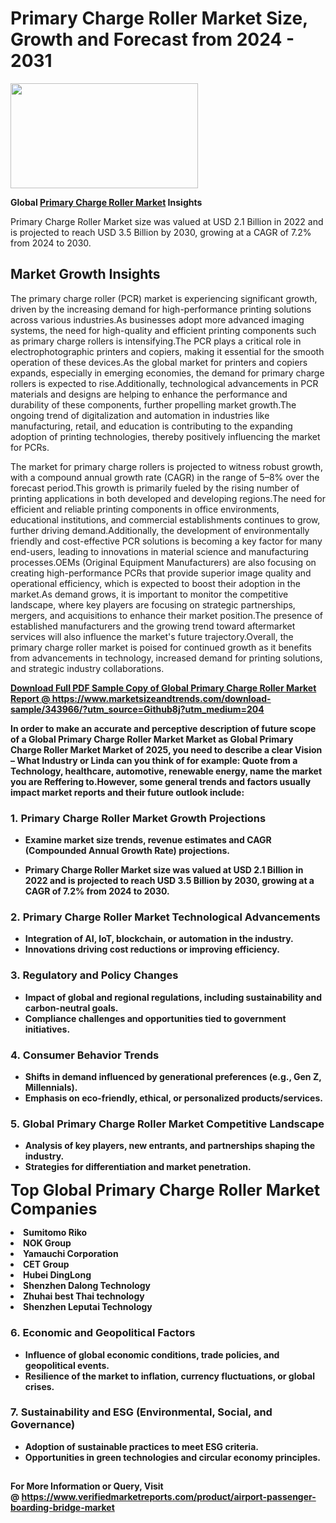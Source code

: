 <H1>Primary Charge Roller Market Size, Growth and Forecast from 2024 - 2031</H1><img class="aligncenter size-medium wp-image-584254" src="https://thirdeyenews.in/wp-content/uploads/2024/09/Global-Market-Research-300x168.jpeg" alt="" width="300" height="168" /><p><strong>Global&nbsp;<a href="https://www.marketsizeandtrends.com/download-sample/343966/?utm_source=Github8j?utm_medium=204">Primary Charge Roller Market</a> Insights</strong></p><p>Primary Charge Roller Market size was valued at USD 2.1 Billion in 2022 and is projected to reach USD 3.5 Billion by 2030, growing at a CAGR of 7.2% from 2024 to 2030.</p><p><h2>Market Growth Insights</h2> <p>The primary charge roller (PCR) market is experiencing significant growth, driven by the increasing demand for high-performance printing solutions across various industries.As businesses adopt more advanced imaging systems, the need for high-quality and efficient printing components such as primary charge rollers is intensifying.The PCR plays a critical role in electrophotographic printers and copiers, making it essential for the smooth operation of these devices.As the global market for printers and copiers expands, especially in emerging economies, the demand for primary charge rollers is expected to rise.Additionally, technological advancements in PCR materials and designs are helping to enhance the performance and durability of these components, further propelling market growth.The ongoing trend of digitalization and automation in industries like manufacturing, retail, and education is contributing to the expanding adoption of printing technologies, thereby positively influencing the market for PCRs.</p> <p><strong><a href="#"></a></strong></p> <p>The market for primary charge rollers is projected to witness robust growth, with a compound annual growth rate (CAGR) in the range of 5–8% over the forecast period.This growth is primarily fueled by the rising number of printing applications in both developed and developing regions.The need for efficient and reliable printing components in office environments, educational institutions, and commercial establishments continues to grow, further driving demand.Additionally, the development of environmentally friendly and cost-effective PCR solutions is becoming a key factor for many end-users, leading to innovations in material science and manufacturing processes.OEMs (Original Equipment Manufacturers) are also focusing on creating high-performance PCRs that provide superior image quality and operational efficiency, which is expected to boost their adoption in the market.As demand grows, it is important to monitor the competitive landscape, where key players are focusing on strategic partnerships, mergers, and acquisitions to enhance their market position.The presence of established manufacturers and the growing trend toward aftermarket services will also influence the market's future trajectory.Overall, the primary charge roller market is poised for continued growth as it benefits from advancements in technology, increased demand for printing solutions, and strategic industry collaborations.</p> <p><strong><a href="#"></p><p><span class=""><strong>Download Full PDF Sample Copy of Global Primary Charge Roller Market Report</strong> @ <a href="https://www.marketsizeandtrends.com/download-sample/343966/?utm_source=Github8j?utm_medium=204" target="_blank">https://www.marketsizeandtrends.com/download-sample/343966/?utm_source=Github8j?utm_medium=204</a></span></p><p>In order to make an accurate and perceptive description of future scope of a Global&nbsp;Primary Charge Roller Market Market as Global&nbsp;Primary Charge Roller Market Market of 2025, you need to describe a clear Vision &ndash; What Industry or Linda can you think of for example: Quote from a Technology, healthcare, automotive, renewable energy, name the market you are Reffering to.However, some general trends and factors usually impact market reports and their future outlook include:</p><h3>1.&nbsp;<strong>Primary Charge Roller Market Growth Projections</strong></h3><ul><li>Examine market size trends, revenue estimates and CAGR (Compounded Annual Growth Rate) projections.</li><li><p>Primary Charge Roller Market size was valued at USD 2.1 Billion in 2022 and is projected to reach USD 3.5 Billion by 2030, growing at a CAGR of 7.2% from 2024 to 2030.</p></li></ul><h3>2.&nbsp;<strong>Primary Charge Roller Market Technological Advancements</strong></h3><ul><li>Integration of AI, IoT, blockchain, or automation in the industry.</li><li>Innovations driving cost reductions or improving efficiency.</li></ul><h3>3.&nbsp;<strong>Regulatory and Policy Changes</strong></h3><ul><li>Impact of global and regional regulations, including sustainability and carbon-neutral goals.</li><li>Compliance challenges and opportunities tied to government initiatives.</li></ul><h3>4.&nbsp;<strong>Consumer Behavior Trends</strong></h3><ul><li>Shifts in demand influenced by generational preferences (e.g., Gen Z, Millennials).</li><li>Emphasis on eco-friendly, ethical, or personalized products/services.</li></ul><h3>5.&nbsp;<strong>Global Primary Charge Roller Market Competitive Landscape</strong></h3><ul><li>Analysis of key players, new entrants, and partnerships shaping the industry.</li><li>Strategies for differentiation and market penetration.</li></ul><p data-pm-slice="1 1 []"><span style="color: inherit; font-family: inherit; font-size: 25px;">Top Global Primary Charge Roller Market Companies</span></p><div class="" data-test-id=""><p><li>Sumitomo Riko</li><li> NOK Group</li><li> Yamauchi Corporation</li><li> CET Group</li><li> Hubei DingLong</li><li> Shenzhen Dalong Technology</li><li> Zhuhai best Thai technology</li><li> Shenzhen Leputai Technology</li></p></div><h3>6.&nbsp;<strong>Economic and Geopolitical Factors</strong></h3><ul><li>Influence of global economic conditions, trade policies, and geopolitical events.</li><li>Resilience of the market to inflation, currency fluctuations, or global crises.</li></ul><h3>7.&nbsp;<strong>Sustainability and ESG (Environmental, Social, and Governance)</strong></h3><ul><li>Adoption of sustainable practices to meet ESG criteria.</li><li>Opportunities in green technologies and circular economy principles.</li></ul><h2><strong style="font-size: 14px;">For More Information or Query, Visit @&nbsp;</strong><a style="background-color: #ffffff; font-size: 14px;" href="https://www.marketsizeandtrends.com/report/primary-charge-roller-market/" target="_blank">https://www.verifiedmarketreports.com/product/airport-passenger-boarding-bridge-market</a></h2>